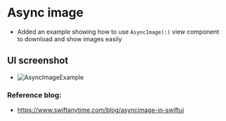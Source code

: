 #  Async image

- Added an example showing how to use `AsyncImage(:)` view component to download and show images easily

## UI screenshot
- ![AsyncImageExample](./AsyncImageExample.gif) 


### Reference blog:
- https://www.swiftanytime.com/blog/asyncimage-in-swiftui
